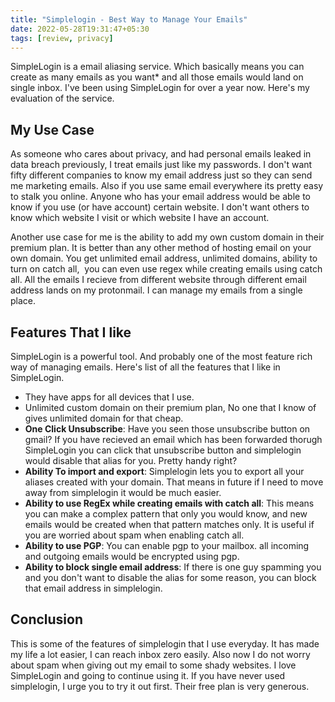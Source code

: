 ```yaml
---
title: "Simplelogin - Best Way to Manage Your Emails"
date: 2022-05-28T19:31:47+05:30
tags: [review, privacy]
---
```

SimpleLogin is a email aliasing service. Which basically means you can create as many emails as you want* and all those emails would land on single inbox. I've been using SimpleLogin for over a year now. Here's my evaluation of the service. 

## My Use Case

As someone who cares about privacy, and had personal emails leaked in data breach previously, I treat emails just like my passwords. I don't want fifty different companies to know my email address just so they can send me marketing emails. Also if you use same email everywhere its pretty easy to stalk you online. Anyone who has your email address would be able to know if you use (or have account) certain website. I don't want others to know which website I visit or which website I have an
account. 

Another use case for me is the ability to add my own custom domain in their premium plan. It is better than any other method of hosting email on your own domain. You get unlimited email address, unlimited domains, ability to turn on catch all,  you can even use regex while creating emails using catch all. All the emails I recieve from different website through different email address lands on my protonmail. I can manage my emails from a single place. 




## Features That I like

SimpleLogin is a powerful tool. And probably one of the most feature rich way of managing emails. Here's list of all the features that I like in SimpleLogin. 

- They have apps for all devices that I use.
- Unlimited custom domain on their premium plan, No one that I know of gives unlimited domain for that cheap. 
- **One Click Unsubscribe**: Have you seen those unsubscribe button on gmail? If you have recieved an email which has been forwarded thorugh SimpleLogin you can click that unsubscribe button and simplelogin would disable that alias for you. Pretty handy right?
- **Ability To import and export**: Simplelogin lets you to export all your aliases created with your domain. That means in future if I need to move away from simplelogin it would be much easier. 
- **Ability to use RegEx while creating emails with catch all**: This means you can make a complex pattern that only you would know, and new emails would be created when that pattern matches only. It is useful if you are worried about spam when enabling catch all.
- **Ability to use PGP**: You can enable pgp to your mailbox. all incoming and outgoing emails would be encrypted using pgp. 
- **Ability to block single email address**: If there is one guy spamming you and you don't want to disable the alias for some reason, you can block that email address in simplelogin.


## Conclusion 
This is some of the features of simplelogin that I use everyday. It has made my life a lot easier, I can reach inbox zero easily. Also now I do not worry about spam when giving out my email to some shady websites. I love SimpleLogin and going to continue using it. If you have never used simplelogin, I urge you to try it out first. Their free plan is very generous.

